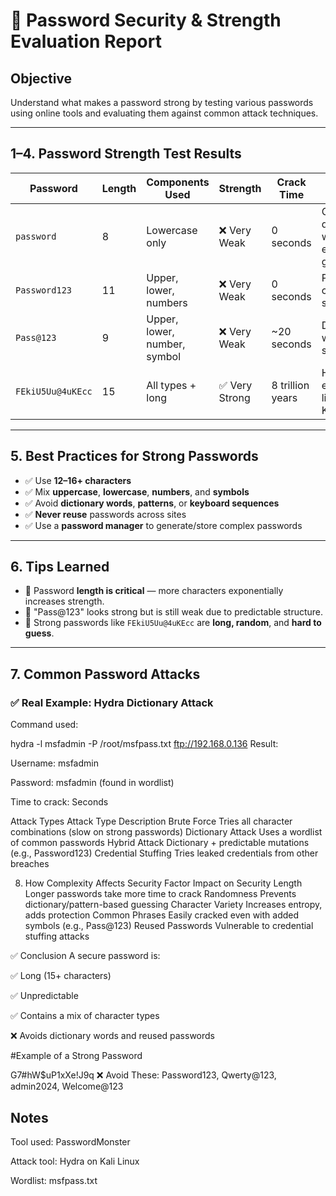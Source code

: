 # 🔐 Password Security & Strength Evaluation Report

## Objective
Understand what makes a password strong by testing various passwords using online tools and evaluating them against common attack techniques.

---

##  1–4. Password Strength Test Results

| Password         | Length | Components Used            | Strength         | Crack Time      | Feedback Summary                                |
|------------------|--------|-----------------------------|------------------|------------------|--------------------------------------------------|
| `password`       | 8      | Lowercase only              | ❌ Very Weak     | 0 seconds        | Common dictionary word, easily guessable         |
| `Password123`    | 11     | Upper, lower, numbers       | ❌ Very Weak     | 0 seconds        | Predictable; common structure                    |
| `Pass@123`       | 9      | Upper, lower, number, symbol| ❌ Very Weak     | ~20 seconds      | Dictionary word + sequence                       |
| `FEkiU5Uu@4uKEcc`| 15     | All types + long            | ✅ Very Strong   | 8 trillion years | High entropy; like "Fort Knox"                   |

---

## 5. Best Practices for Strong Passwords

- ✅ Use **12–16+ characters**
- ✅ Mix **uppercase**, **lowercase**, **numbers**, and **symbols**
- ✅ Avoid **dictionary words**, **patterns**, or **keyboard sequences**
- ✅ **Never reuse** passwords across sites
- ✅ Use a **password manager** to generate/store complex passwords

---

## 6. Tips Learned

- 🔸 Password **length is critical** — more characters exponentially increases strength.
- 🔸 "Pass@123" looks strong but is still weak due to predictable structure.
- 🔸 Strong passwords like `FEkiU5Uu@4uKEcc` are **long, random**, and **hard to guess**.

---

## 7. Common Password Attacks

### ✅ Real Example: Hydra Dictionary Attack

Command used:

hydra -l msfadmin -P /root/msfpass.txt ftp://192.168.0.136
 Result:

Username: msfadmin

Password: msfadmin (found in wordlist)

Time to crack: Seconds

 Attack Types
Attack Type	Description
Brute Force	Tries all character combinations (slow on strong passwords)
Dictionary Attack	Uses a wordlist of common passwords
Hybrid Attack	Dictionary + predictable mutations (e.g., Password123)
Credential Stuffing	Tries leaked credentials from other breaches

 8. How Complexity Affects Security
Factor	Impact on Security
Length	Longer passwords take more time to crack
Randomness	Prevents dictionary/pattern-based guessing
Character Variety	Increases entropy, adds protection
Common Phrases	Easily cracked even with added symbols (e.g., Pass@123)
Reused Passwords	Vulnerable to credential stuffing attacks

✅ Conclusion
A secure password is:

✅ Long (15+ characters)

✅ Unpredictable

✅ Contains a mix of character types

❌ Avoids dictionary words and reused passwords

#Example of a Strong Password

G7#hW$uP1xXe!J9q
❌ Avoid These:
Password123, Qwerty@123, admin2024, Welcome@123
##  Notes
Tool used: PasswordMonster

Attack tool: Hydra on Kali Linux

Wordlist: msfpass.txt

